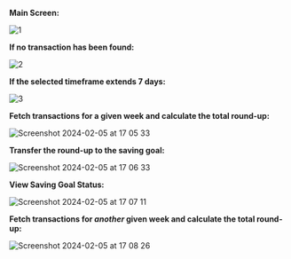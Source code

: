 
**Main Screen:**



![1](https://github.com/ayerose/StarlingTechChallenge_Soreya/assets/56599409/e3553526-f76f-4790-92eb-01ed8c4a151f)


**If no transaction has been found:**



![2](https://github.com/ayerose/StarlingTechChallenge_Soreya/assets/56599409/8c5e5029-7250-470e-b808-862690f84623)


**If the selected timeframe extends 7 days:**


![3](https://github.com/ayerose/StarlingTechChallenge_Soreya/assets/56599409/58e9c786-70da-498e-8591-34dd19b7d3f6)


**Fetch transactions for a given week and calculate the total round-up:**


![Screenshot 2024-02-05 at 17 05 33](https://github.com/ayerose/StarlingTechChallenge_Soreya/assets/56599409/a2c4f3a0-4f36-4150-a5bc-11328350d526)


**Transfer the round-up to the saving goal:**


![Screenshot 2024-02-05 at 17 06 33](https://github.com/ayerose/StarlingTechChallenge_Soreya/assets/56599409/0bb1ce4c-6ec0-405a-a303-bbb29f96294c)

**View Saving Goal Status:**


![Screenshot 2024-02-05 at 17 07 11](https://github.com/ayerose/StarlingTechChallenge_Soreya/assets/56599409/d0c67e50-2307-4717-9f00-b7cf8baaaf1d)


**Fetch transactions for _another_ given week and calculate the total round-up:**


![Screenshot 2024-02-05 at 17 08 26](https://github.com/ayerose/StarlingTechChallenge_Soreya/assets/56599409/31e66aa6-edfb-4888-abf1-f7477ade4ffe)
